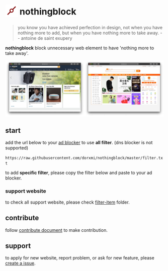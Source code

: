 <h1>
  <sub>
    <img src='asset/nothongblock-logo.png' alt='nothongblock logo' height='40' width='40'>
  </sub>
  nothingblock
</h1>

> you know you have achieved perfection in design, not when you have nothing more to add, but when you have nothing more to take away.  -- antoine de saint exupery

**nothingblock** block unnecessary web element to have 'nothing more to take away'.

![nothingblock sample](asset/nothingblock-sample.jpg)

## start

add the url below to your [ad blocker](https://bing.com/search?q=ad+blocker) to use **all filter**. (dns blocker is not supported)

`https://raw.githubusercontent.com/dorxmi/nothingblock/master/filter.txt`

to add **specific filter**, please copy the filter below and paste to your ad blocker.

### support website

to check all support website, please check [filter-item](/filter-item) folder.

## contribute

follow [contribute document](document/contribute.md) to make contribution.

## support

to apply for new website, report problem, or ask for new feature, please [create a issue](https://github.com/dorjmi/nothingblock/issues/new).
